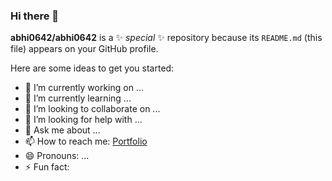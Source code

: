 ### Hi there 👋


**abhi0642/abhi0642** is a ✨ _special_ ✨ repository because its `README.md` (this file) appears on your GitHub profile.

Here are some ideas to get you started:

- 🔭 I’m currently working on ...
- 🌱 I’m currently learning ...
- 👯 I’m looking to collaborate on ...
- 🤔 I’m looking for help with ...
- 💬 Ask me about ...
- 📫 How to reach me: [Portfolio](https://abhi0642.github.io/Portfolio/)
- 😄 Pronouns: ...
- ⚡ Fun fact: 
